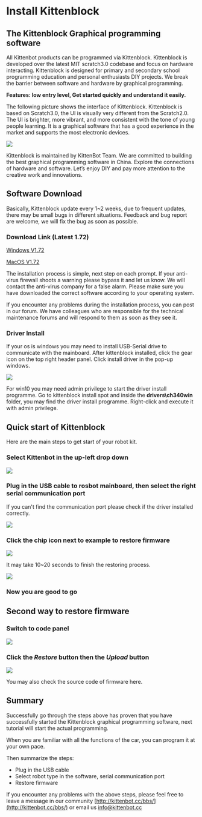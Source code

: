 # Install Kittenblock

## The Kittenblock Graphical programming software

All Kittenbot products can be programmed via Kittenblock. Kittenblock is developed over the latest MIT scratch3.0 codebase and focus on hardware interacting. Kittenblock is designed for primary and secondary school programming education and personal enthusiasts DIY projects. We break the barrier between software and hardware by graphical programming.

**Features: low entry level, Get started quickly and understand it easily.**

The following picture shows the interface of Kittenblock. Kittenblock is based on Scratch3.0, the UI is visually very different from the Scratch2.0. 
The UI is brighter, more vibrant, and more consistent with the tone of young people learning. It is a graphical software that has a good experience in the market and supports the most electronic devices.


![](./images/c2_01.png)

Kittenblock is maintained by KittenBot Team. We are committed to building the best graphical programming software in China. Explore the connections of hardware and software. Let’s enjoy DIY and pay more attention to the creative work and innovations.


## Software Download

Basically, Kittenblock update every 1~2 weeks, due to frequent updates, there may be small bugs in different situations. Feedback and bug report are welcome, we will fix the bug as soon as possible.

### Download Link (Latest 1.72)
[Windows V1.72](http://cdn.kittenbot.cn/win/Kittenblock%20Setup%201.7.2.exe)

[MacOS V1.72](http://download.kittenbot.cn/mac/Kittenblock-1.7.2.dmg)

The installation process is simple, next step on each prompt. If your anti-virus firewall shoots a warning please bypass it and let us know. We will contact the anti-virus company for a false alarm. Please make sure you have downloaded the correct software according to your operating system.

If you encounter any problems during the installation process, you can post in our forum. We have colleagues who are responsible for the technical maintenance forums and will respond to them as soon as they see it.

### Driver Install

If your os is windows you may need to install USB-Serial drive to communicate with the mainboard. After kittenblock installed, click the gear icon on the top right header panel. Click install driver in the pop-up windows.

![](./images/c2_02.png)

For win10 you may need admin privilege to start the driver install programme. Go to kittenblock install spot and inside the **drivers\ch340win** folder, you may find the driver install programme. Right-click and execute it with admin privilege.


## Quick start of Kittenblock

Here are the main steps to get start of your robot kit.

### Select **Kittenbot** in the up-left drop down

![](./images/c2_03.png)

### Plug in the USB cable to rosbot mainboard, then select the right serial communication port

If you can't find the communication port please check if the driver installed correctly.

![](./images/c2_04.png)

### Click the chip icon next to example to restore firmware

![](./images/c2_05.png)

It may take 10~20 seconds to finish the restoring process. 

![](./images/c2_06.png)

### Now you are good to go

## Second way to restore firmware

### Switch to code panel

![](./images/c2_07.png)

### Click the *Restore* button then the *Upload* button

![](./images/c2_08.png)

You may also check the source code of firmware here.

## Summary

Successfully go through the steps above has proven that you have successfully started the Kittenblock graphical programming software, next tutorial will start the actual programming.

When you are familiar with all the functions of the car, you can program it at your own pace.

Then summarize the steps:

- Plug in the USB cable
- Select robot type in the software, serial communication port
- Restore firmware

If you encounter any problems with the above steps, please feel free to leave a message in our community [http://kittenbot.cc/bbs/](http://kittenbot.cc/bbs/) or email us info@kittenbot.cc

